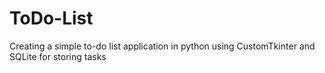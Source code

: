 # ToDo-List
Creating a simple to-do list application in python using CustomTkinter and SQLite for storing tasks
